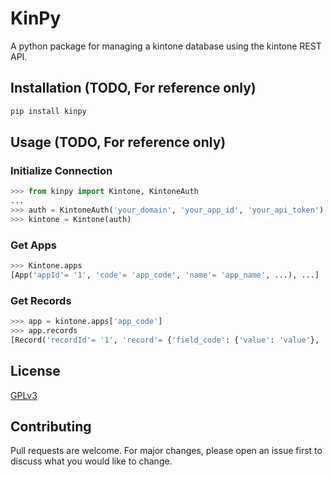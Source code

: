 # KinPy
A python package for managing a kintone database using the kintone REST API.


## Installation (TODO, For reference only)
```bash
pip install kinpy
```

## Usage (TODO, For reference only)

### Initialize Connection
```python
>>> from kinpy import Kintone, KintoneAuth
...
>>> auth = KintoneAuth('your_domain', 'your_app_id', 'your_api_token')
>>> kintone = Kintone(auth)
```
### Get Apps
```python
>>> Kintone.apps
[App('appId'= '1', 'code'= 'app_code', 'name'= 'app_name', ...), ...]
```

### Get Records
```python
>>> app = kintone.apps['app_code']
>>> app.records
[Record('recordId'= '1', 'record'= {'field_code': {'value': 'value'}, ...}), ...]
```

## License
[GPLv3](LICENSE)


## Contributing
Pull requests are welcome. For major changes, please open an issue first to discuss what you would like to change.